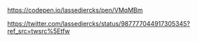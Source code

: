 https://codepen.io/lassediercks/pen/VMqMBm


https://twitter.com/lassediercks/status/987777044917305345?ref_src=twsrc%5Etfw
